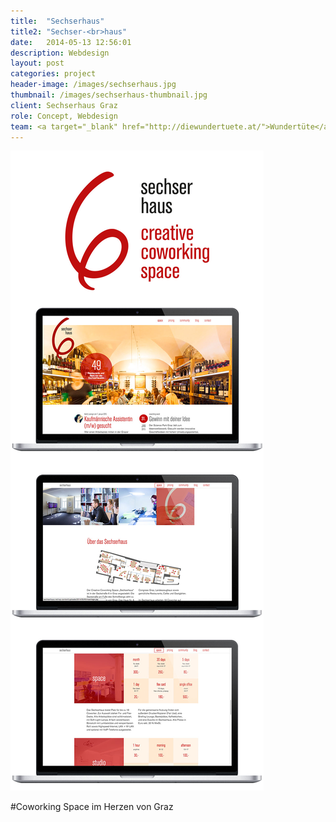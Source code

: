 ```yaml
---
title:  "Sechserhaus"
title2: "Sechser-<br>haus"
date:   2014-05-13 12:56:01
description: Webdesign
layout: post
categories: project
header-image: /images/sechserhaus.jpg
thumbnail: /images/sechserhaus-thumbnail.jpg
client: Sechserhaus Graz
role: Concept, Webdesign
team: <a target="_blank" href="http://diewundertuete.at/">Wundertüte</a>
---
```

<img src="/images/sechserhaus-post.jpg">

#Coworking Space im Herzen von Graz